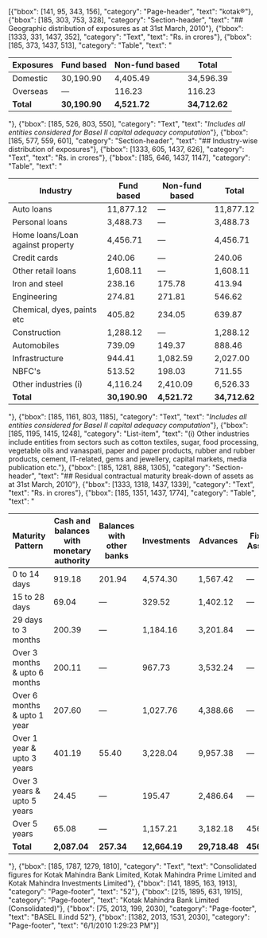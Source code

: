 [{"bbox": [141, 95, 343, 156], "category": "Page-header", "text": "kotak®"}, {"bbox": [185, 303, 753, 328], "category": "Section-header", "text": "## Geographic distribution of exposures as at 31st March, 2010"}, {"bbox": [1333, 331, 1437, 352], "category": "Text", "text": "Rs. in crores"}, {"bbox": [185, 373, 1437, 513], "category": "Table", "text": "<table><thead><tr><th>Exposures</th><th>Fund based</th><th>Non-fund based</th><th>Total</th></tr></thead><tbody><tr><td>Domestic</td><td>30,190.90</td><td>4,405.49</td><td>34,596.39</td></tr><tr><td>Overseas</td><td>—</td><td>116.23</td><td>116.23</td></tr><tr><td><strong>Total</strong></td><td><strong>30,190.90</strong></td><td><strong>4,521.72</strong></td><td><strong>34,712.62</strong></td></tr></tbody></table>"}, {"bbox": [185, 526, 803, 550], "category": "Text", "text": "*Includes all entities considered for Basel II capital adequacy computation*"}, {"bbox": [185, 577, 559, 601], "category": "Section-header", "text": "## Industry-wise distribution of exposures"}, {"bbox": [1333, 605, 1437, 626], "category": "Text", "text": "Rs. in crores"}, {"bbox": [185, 646, 1437, 1147], "category": "Table", "text": "<table><thead><tr><th>Industry</th><th>Fund based</th><th>Non-fund based</th><th>Total</th></tr></thead><tbody><tr><td>Auto loans</td><td>11,877.12</td><td>—</td><td>11,877.12</td></tr><tr><td>Personal loans</td><td>3,488.73</td><td>—</td><td>3,488.73</td></tr><tr><td>Home loans/Loan against property</td><td>4,456.71</td><td>—</td><td>4,456.71</td></tr><tr><td>Credit cards</td><td>240.06</td><td>—</td><td>240.06</td></tr><tr><td>Other retail loans</td><td>1,608.11</td><td>—</td><td>1,608.11</td></tr><tr><td>Iron and steel</td><td>238.16</td><td>175.78</td><td>413.94</td></tr><tr><td>Engineering</td><td>274.81</td><td>271.81</td><td>546.62</td></tr><tr><td>Chemical, dyes, paints etc</td><td>405.82</td><td>234.05</td><td>639.87</td></tr><tr><td>Construction</td><td>1,288.12</td><td>—</td><td>1,288.12</td></tr><tr><td>Automobiles</td><td>739.09</td><td>149.37</td><td>888.46</td></tr><tr><td>Infrastructure</td><td>944.41</td><td>1,082.59</td><td>2,027.00</td></tr><tr><td>NBFC's</td><td>513.52</td><td>198.03</td><td>711.55</td></tr><tr><td>Other industries (i)</td><td>4,116.24</td><td>2,410.09</td><td>6,526.33</td></tr><tr><td><strong>Total</strong></td><td><strong>30,190.90</strong></td><td><strong>4,521.72</strong></td><td><strong>34,712.62</strong></td></tr></tbody></table>"}, {"bbox": [185, 1161, 803, 1185], "category": "Text", "text": "*Includes all entities considered for Basel II capital adequacy computation*"}, {"bbox": [185, 1195, 1415, 1248], "category": "List-item", "text": "(i) Other industries include entities from sectors such as cotton textiles, sugar, food processing, vegetable oils and vanaspati, paper and paper products, rubber and rubber products, cement, IT-related, gems and jewellery, capital markets, media publication etc."}, {"bbox": [185, 1281, 888, 1305], "category": "Section-header", "text": "## Residual contractual maturity break-down of assets as at 31st March, 2010"}, {"bbox": [1333, 1318, 1437, 1339], "category": "Text", "text": "Rs. in crores"}, {"bbox": [185, 1351, 1437, 1774], "category": "Table", "text": "<table><thead><tr><th>Maturity Pattern</th><th>Cash and<br>balances with<br>monetary<br>authority</th><th>Balances<br>with other<br>banks</th><th>Investments</th><th>Advances</th><th>Fixed Assets</th><th>Other Assets</th></tr></thead><tbody><tr><td>0 to 14 days</td><td>919.18</td><td>201.94</td><td>4,574.30</td><td>1,567.42</td><td>—</td><td>320.40</td></tr><tr><td>15 to 28 days</td><td>69.04</td><td>—</td><td>329.52</td><td>1,402.12</td><td>—</td><td>104.01</td></tr><tr><td>29 days to 3 months</td><td>200.39</td><td>—</td><td>1,184.16</td><td>3,201.84</td><td>—</td><td>245.34</td></tr><tr><td>Over 3 months &amp; upto 6 months</td><td>200.11</td><td>—</td><td>967.73</td><td>3,532.24</td><td>—</td><td>58.88</td></tr><tr><td>Over 6 months &amp; upto 1 year</td><td>207.60</td><td>—</td><td>1,027.76</td><td>4,388.66</td><td>—</td><td>1.21</td></tr><tr><td>Over 1 year &amp; upto 3 years</td><td>401.19</td><td>55.40</td><td>3,228.04</td><td>9,957.38</td><td>—</td><td>75.44</td></tr><tr><td>Over 3 years &amp; upto 5 years</td><td>24.45</td><td>—</td><td>195.47</td><td>2,486.64</td><td>—</td><td>—</td></tr><tr><td>Over 5 years</td><td>65.08</td><td>—</td><td>1,157.21</td><td>3,182.18</td><td>456.38</td><td>791.96</td></tr><tr><td><strong>Total</strong></td><td><strong>2,087.04</strong></td><td><strong>257.34</strong></td><td><strong>12,664.19</strong></td><td><strong>29,718.48</strong></td><td><strong>456.38</strong></td><td><strong>1,597.24</strong></td></tr></tbody></table>"}, {"bbox": [185, 1787, 1279, 1810], "category": "Text", "text": "Consolidated figures for Kotak Mahindra Bank Limited, Kotak Mahindra Prime Limited and Kotak Mahindra Investments Limited"}, {"bbox": [141, 1895, 163, 1913], "category": "Page-footer", "text": "52"}, {"bbox": [215, 1895, 631, 1915], "category": "Page-footer", "text": "Kotak Mahindra Bank Limited (Consolidated)"}, {"bbox": [75, 2013, 199, 2030], "category": "Page-footer", "text": "BASEL II.indd 52"}, {"bbox": [1382, 2013, 1531, 2030], "category": "Page-footer", "text": "6/1/2010 1:29:23 PM"}]